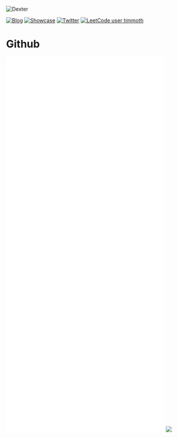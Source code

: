 ![Dexter](https://live.staticflickr.com/65535/48104889916_32a2084896_n.jpg "Dexter")

[![Blog](https://img.shields.io/badge/blog-link-green?style=flat-square)](https://timmoth.com/posts)
[![Showcase](https://img.shields.io/badge/showcase-link-green?style=flat-square)](https://timmoth.com/showcase)
[![Twitter](https://img.shields.io/badge/twitter-link-green?style=flat-square)](https://twitter.com/Timmoth_j)
[![LeetCode user timmoth](https://img.shields.io/badge/dynamic/json?style=flat-square&labelColor=gray&color=green&label=solved&query=solved&url=https%3A%2F%2Fleetcode-badge.vercel.app%2Fapi%2Fusers%2Ftimmoth&logo=leetcode&logoColor=green)](https://leetcode.com/timmoth/)
# Github
![Metrics](/github-metrics.svg)
![](https://hit.yhype.me/github/profile?user_id=21103223)
